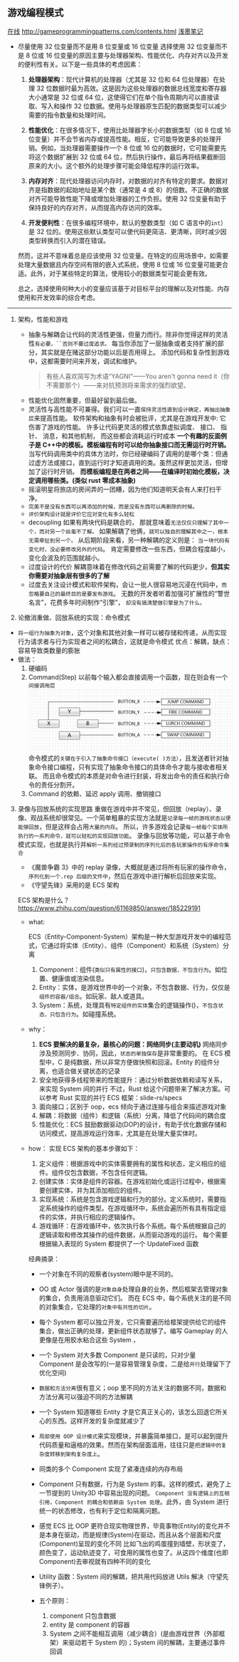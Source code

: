 ## 游戏编程模式

[在线](https://gpp.tkchu.me/) http://gameprogrammingpatterns.com/contents.html
[浅墨笔记](https://zhuanlan.zhihu.com/p/22482170)

- 尽量使用 32 位变量而不是用 8 位变量或 16 位变量
  选择使用 32 位变量而不是 8 位或 16 位变量的原因主要与处理器架构、性能优化、内存对齐以及开发的便利性有关。以下是一些具体的考虑因素：

  1. **处理器架构**：现代计算机的处理器（尤其是 32 位和 64 位处理器）在处理 32 位数据时最为高效。这是因为这些处理器的数据总线宽度和寄存器大小通常是 32 位或 64 位，这使得它们在单个指令周期内可以直接读取、写入和操作 32 位数据。使用与处理器原生匹配的数据类型可以减少需要的指令数量和处理时间。

  2. **性能优化**：在很多情况下，使用比处理器字长小的数据类型（如 8 位或 16 位变量）并不会节省内存或提高性能。相反，它可能导致更多的处理开销。例如，当处理器需要操作一个 8 位或 16 位的数据时，它可能需要先将这个数据扩展到 32 位或 64 位，然后执行操作，最后再将结果截断回原来的大小。这个额外的处理步骤可能会降低程序的运行效率。

  3. **内存对齐**：现代处理器访问内存时，对数据的对齐有特定的要求。数据对齐是指数据的起始地址是某个数（通常是 4 或 8）的倍数。不正确的数据对齐可能导致性能下降或增加处理器的工作负担。使用 32 位变量有助于保持良好的内存对齐，从而提高内存访问的效率。

  4. **开发便利性**：在很多编程环境中，默认的整数类型（如 C 语言中的`int`）是 32 位的。使用这些默认类型可以使代码更简洁、更清晰，同时减少因类型转换而引入的潜在错误。

  然而，这并不意味着总是应该使用 32 位变量。在特定的应用场景中，如需要处理大量数据且内存空间有限的嵌入式系统，使用 8 位或 16 位变量可能更合适。此外，对于某些特定的算法，使用较小的数据类型可能会更有效。

  总之，选择使用何种大小的变量应该基于对目标平台的理解以及对性能、内存使用和开发效率的综合考虑。

---

1. 架构，性能和游戏

   - 抽象与解耦会让代码的灵活性更强，但量力而行。除非你觉得这样的灵活性` 有必要，``否则不要过度追求。 `
     每当你添加了一层抽象或者支持扩展的部分，其实就是在赌这部分功能以后是否用得上。 添加代码和复杂性到游戏中，这都需要时间来开发，调试和维护。
     > 有些人喜欢简写为术语“YAGNI”——You aren't gonna need it（你不需要那个）——来对抗预测将来需求的强烈欲望。
   - 性能优化固然重要，但最好留到最后做。
   - 灵活性与高性能不可兼得。我们可以一直`保持灵活性直到设计确定，再抽出抽象层`来提高性能。
     软件架构和抽象有时会被批评，尤其是在游戏开发中: 它伤害了游戏的性能。
     许多让代码更灵活的模式依靠虚拟调度、 接口、 指针、 消息，和其他机制， 而这些都会消耗运行时成本
     **一个有趣的反面例子是 C++中的模板。模板编程有时可以给你抽象接口而无需运行时开销。**
     当写代码调用类中的具体方法时，你已经硬编码了调用的是哪个类：但通过虚方法或接口，直到运行时才知道调用的类。虽然这样更加灵活，但增加了运行时开销。
     **而模板编程是在两者之间——在编译时初始化模板，决定调用哪些类。(类似 rust 零成本抽象)**
   - 摇滚明星将旅店的房间弄的一团糟，因为他们知道明天会有人来打扫干净。
   - `完美不是没有东西可以再添加的时候，而是没有东西可以再删除的时候。`
   - `评价架构设计就是评价它应对变化有多么轻松`
   - decoupling
     如果有两块代码是耦合的， 那就意味着`无法仅仅只理解了其中一个，而对另一个丝毫不了解。`
     如果解耦了他俩，`就可以独自的理解其中之一，根本无需牵扯到另一个。`
     从后期阶段来看，另一种解耦的定义则是：
     `当一块代码有变化时，没必要修改另外的代码`。
     肯定需要修改一些东西，但耦合程度越小，变化会波及的范围就越小。
   - 过度设计的代价
     解耦意味着在修改代码之前需要了解的代码更少，**但其实你需要对抽象层有很多的了解**
   - 过度去关注设计模式和软件架构，会让一批人很容易地沉浸在代码中，`而忽略要自己的最终目的是要发布游戏`。
     无数的开发者听着加强可扩展性的“警世名言”，花费多年时间制作“引擎”， `却没有搞清楚做引擎是为了什么。`

2. 论撤消重做、回放系统的实现：命令模式

- `将一组行为抽象为对象`，这个对象和其他对象一样可以被存储和传递，从而实现行为请求者与行为实现者之间的松耦合，这就是命令模式
  优点：解耦，缺点：容易导致类数量的膨胀
- 做法：
  1. 硬编码
  2. Command(Step) 以前每个输入都会直接调用一个函数，现在则会有一个`间接调用层`
     ![间接调用层](image.png)
     命令模式的`关键在于引入了抽象命令接口（execute( )方法）`，且发送者针对抽象命令接口编程，只有实现了抽象命令接口的具体命令才能与接收者相关联。
     而且命令模式的本质是对命令进行封装，将发出命令的责任和执行命令的责任分割开。
  3. Command 的依赖、延迟 apply 调用、撤销接口

3. 录像与回放系统的实现思路
   重做在游戏中并不常见，但回放（replay）、录像、观战系统却很常见。一个简单粗暴的实现方法就是`记录每一帧的游戏状态以便能够回放`，但是这样会占用`大量的内存`。
   所以，许多游戏会记录`每一帧每个实体所执行的一系列命令，就可以轻松的实现回放功能`。
   录像与回放等功能，可以基于命令模式实现，也就是执行并`解析一系列经过预录制的序列化后的各玩家操作的有序命令集合`

   - 《魔兽争霸 3》中的 replay 录像，大概就是通过将所有玩家的操作命令，`序列化到一个.rep 后缀的文件中`，然后在游戏中进行解析后回放来实现。
   - 《守望先锋》采用的是 ECS 架构

   ECS 架构是什么？
   https://www.zhihu.com/question/61169850/answer/185229191

   - what:

     ECS（Entity-Component-System）架构是一种大型游戏开发中的编程范式，它通过将实体（Entity）、组件（Component）和系统（System）分离

     1. Component：组件(`类似只有属性的接口`)，`只包含数据，不包含行为`。如位置、健康值或渲染信息。
     2. Entity：实体，是游戏世界中的一个对象，不包含数据、行为，仅仅是`组件的容器/组合`。如玩家、敌人或道具。
     3. System：系统，处理具有`特定组件的实体`集合的逻辑操作()，`不包含状态，只包含行为`。如碰撞系统。

   - why：

     1. **ECS 要解决的最复杂，最核心的问题：网络同步(主要动机)**
        网络同步涉及预测同步、协同，因此，`状态的单独保存`是非常重要的。
        在 ECS 模型中，C 是纯数据，所以非常方便做快照和回滚。Entity 的组件分离，也适合做关键状态的记录
     2. 安全地获得多线程带来的性能提升：通过分析数据依赖和读写关系，来实现 System 间的并行
        不过，Rust 给这个问题带来了解决方案。可以参考 Rust 实现的并行 ECS 框架：slide-rs/specs
     3. 面向接口；区别于 oop，ecs 倾向于通过连接与组合来描述游戏对象
     4. 解耦：将数据（组件）和逻辑（系统）分离，降低了代码间的耦合度
     5. 性能优化：ECS 鼓励数据驱动(DOP)的设计，有助于优化数据存储和访问模式，提高游戏运行效率，尤其是在处理大量实体时。

   - how：
     实现 ECS 架构的基本步骤如下：

     1. 定义组件：根据游戏中的实体需要拥有的属性和状态，定义相应的组件。组件仅包含数据，不包含任何逻辑。
     2. 创建实体：实体是组件的容器。在游戏初始化或运行过程中，根据需要创建实体，并为其添加相应的组件。
     3. 实现系统：系统是包含游戏逻辑和行为的部分。定义系统时，需要指定系统操作的组件类型。在游戏循环中，系统会遍历所有具有指定组件的实体，并执行相应的逻辑操作。
     4. 游戏循环：在游戏循环中，依次执行各个系统。每个系统根据自己的逻辑读取和修改其操作的组件数据，从而驱动游戏的运行。
        每个需要根据输入表现的 System 都提供了一个 UpdateFixed 函数

     经典摘录：

     - 一个对象在不同的观察者(system)眼中是不同的。
     - OO 或 Actor 强调的是`对象自身`处理自身的业务，然后框架去管理对象的集合，负责用消息驱动它们。
       而在 ECS 中，每个系统关注的是不同的对象集合，它处理的`对象中有共性的切片`。
     - 每个 System 都可以独立开发，它只需要遍历给框架提供给它的组件集合，做出正确的处理，更新组件状态就够了。编写 Gameplay 的人更像是在用胶水粘合这些 System ，
     - 一个 System 对大多数 Component 是只读的，只对少量 Component 是会改写的(一是容易管理复杂度，二是给`并行`处理留下了优化空间)
     - `数据和方法分离`很有意义；oop 里不同的方法关注的数据不同，数据和方法分离可以强迫不同的方法解耦
     - 一个 System 知道哪些 Entity 才是它真正关心的，该怎么回退它所关心的东西。这样开发的复杂度就减少了
     - `局部使用 OOP 设计模式`来实现模块，并暴露简单接口，是可以起到提升代码质量和逼格的效果。然而在架构层面滥用，往往只是`把逻辑中的复杂度转移到架构复杂度上`。
     - 同类的多个 Component 实现了紧凑连续的内存布局
     - Component 只有数据，行为是 System 的事。这样的模式，避免了上一节提到的 Unity3D 中容易出现的问题。
       `Component 没有逻辑上的互相引用，Component 的耦合和依赖由 System 处理`。此外，由 System 进行统一的状态修改，也有利于定位和隔离问题。
     - 感觉 ECS 比 OOP 更符合现实物理世界，毕竟事物(Entity)的变化并不是本身在驱动，而是规律(System)在驱动，而且从各个层面和尺度(Component)呈现的变化不同
       比如飞出的鸡蛋撞到墙壁，形状变了，颜色变了，运动轨迹变了，可食用的属性也变了。从这四个维度(也即 Component)去审视就有四种不同的变化
     - Utility 函数：System 间的解耦，把共用代码放进 Utils 解决（守望先锋例子）。

     - 五个原则：
       1. component 只包含数据
       2. entity 是 component 的容器
       3. System 之间不能相互调用（减少耦合）(是由游戏世界（外部框架）来驱动若干 System 的)；System 间的解耦，主要通过事件回调
